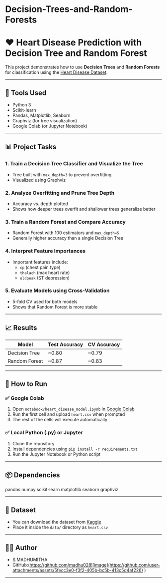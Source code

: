 # Decision-Trees-and-Random-Forests

# ❤️ Heart Disease Prediction with Decision Tree and Random Forest

This project demonstrates how to use **Decision Trees** and **Random Forests** for classification using the [Heart Disease Dataset](https://www.kaggle.com/datasets/johnsmith88/heart-disease-dataset).

---

## 🔧 Tools Used

- Python 3
- Scikit-learn
- Pandas, Matplotlib, Seaborn
- Graphviz (for tree visualization)
- Google Colab (or Jupyter Notebook)

---

## 📊 Project Tasks

### 1. Train a Decision Tree Classifier and Visualize the Tree
- Tree built with `max_depth=3` to prevent overfitting
- Visualized using Graphviz

### 2. Analyze Overfitting and Prune Tree Depth
- Accuracy vs. depth plotted
- Shows how deeper trees overfit and shallower trees generalize better

### 3. Train a Random Forest and Compare Accuracy
- Random Forest with 100 estimators and `max_depth=5`
- Generally higher accuracy than a single Decision Tree

### 4. Interpret Feature Importances
- Important features include:
  - `cp` (chest pain type)
  - `thalach` (max heart rate)
  - `oldpeak` (ST depression)

### 5. Evaluate Models using Cross-Validation
- 5-fold CV used for both models
- Shows that Random Forest is more stable

---

## 📈 Results

| Model           | Test Accuracy | CV Accuracy |
|----------------|---------------|-------------|
| Decision Tree  | ~0.80         | ~0.79       |
| Random Forest  | ~0.87         | ~0.83       |

---

## 🚀 How to Run

### ✅ Google Colab

1. Open `notebook/heart_disease_model.ipynb` in [Google Colab](https://colab.research.google.com/)
2. Run the first cell and upload `heart.csv` when prompted
3. The rest of the cells will execute automatically

### ✅ Local Python (.py) or Jupyter

1. Clone the repository
2. Install dependencies using `pip install -r requirements.txt`
3. Run the Jupyter Notebook or Python script

---

## 📦 Dependencies

pandas
numpy
scikit-learn
matplotlib
seaborn
graphviz


---

## 📁 Dataset

- You can download the dataset from [Kaggle](https://www.kaggle.com/datasets/johnsmith88/heart-disease-dataset)
- Place it inside the `data/` directory as `heart.csv`

---

## 👨‍💻 Author

- S.MADHUMITHA
- GitHub:(https://github.com/madhu028![image](https://github.com/user-attachments/assets/5fecc3e0-f3f2-405b-bc5b-413c5d4af226)
)

---
